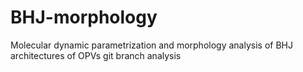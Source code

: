 # BHJ-morphology
Molecular dynamic parametrization and morphology analysis of BHJ architectures of OPVs
git branch analysis

